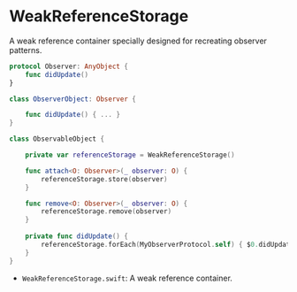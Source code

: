 
# WeakReferenceStorage

A weak reference container specially designed for recreating observer patterns.

```swift
protocol Observer: AnyObject {
    func didUpdate()
}

class ObserverObject: Observer {

    func didUpdate() { ... }
}

class ObservableObject {

    private var referenceStorage = WeakReferenceStorage()

    func attach<O: Observer>(_ observer: O) {
        referenceStorage.store(observer)
    }

    func remove<O: Observer>(_ observer: O) {
        referenceStorage.remove(observer)
    }
    
    private func didUpdate() {
        referenceStorage.forEach(MyObserverProtocol.self) { $0.didUpdate() }
    }
}
```

- `WeakReferenceStorage.swift`: A weak reference container.
